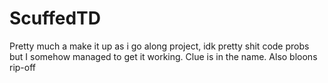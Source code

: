 # ScuffedTD
Pretty much a make it up as i go along project, idk pretty shit code probs but I somehow managed to get it working. Clue is in the name.
Also bloons rip-off
